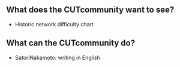 ## What does the CUTcommunity want to see?

- Historic network difficulty chart




## What can the CUTcommunity do?

- SatoriNakamoto: writing in English
